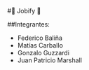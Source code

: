 #:necktie: Jobify :necktie:

##Integrantes:
* Federico Baliña
* Matías Carballo
* Gonzalo Guzzardi
* Juan Patricio Marshall



